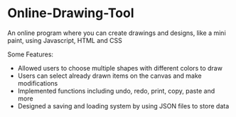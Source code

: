 # Online-Drawing-Tool

An online program where you can create drawings and designs, like a mini paint, using Javascript, HTML and CSS

Some Features:
- Allowed users to choose multiple shapes with different colors to draw
- Users can select already drawn items on the canvas and make modifications
- Implemented functions including undo, redo, print, copy, paste and more
- Designed a saving and loading system by using JSON files to store data

